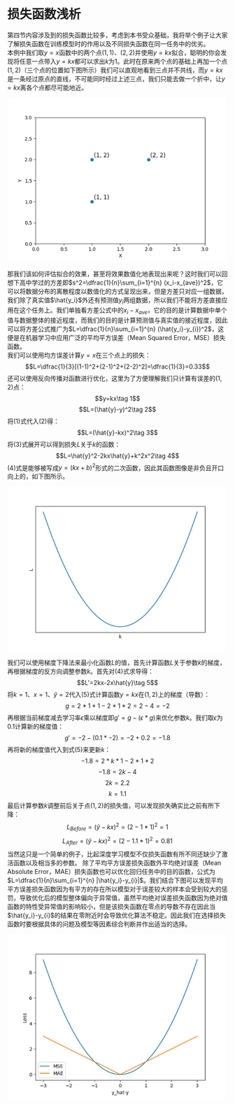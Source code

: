# 损失函数浅析
第四节内容涉及到的损失函数比较多，考虑到本书受众基础，我将举个例子让大家了解损失函数在训练模型时的作用以及不同损失函数在同一任务中的优劣。  
本例中我们取$y=x$函数中的两个点$(1,1)$、$(2,2)$并使用$y=kx$拟合，聪明的你会发现将任意一点带入$y=kx$都可以求出$k$为$1$。此时在原来两个点的基础上再加一个点$(1,2)$（三个点的位置如下图所示）我们可以直观地看到三点并不共线，而$y=kx$是一条经过原点的直线，不可能同时经过上述三点，我们只能去做一个折中，让$y=kx$离各个点都尽可能地近。
<div align="center">
  <img src="./figures/point.png" alt="point" width="500" />
</div>

那我们该如何评估拟合的效果，甚至将效果数值化地表现出来呢？这时我们可以回想下高中学过的方差即$s^2=\dfrac{1}{n}\sum_{i=1}^{n} (x_i-x_{ave})^2$，它可以将数据分布的离散程度以数值化的方式呈现出来，但是方差只对应一组数据，我们除了真实值$\hat{y_i}$外还有预测值$y_{i}$两组数据，所以我们不能将方差直接应用在这个任务上。我们单独看方差公式中的$x_i-x_{ave}$，它的目的是计算数据中单个值与数据整体的接近程度，而我们的目的是计算预测值与真实值的接近程度，因此可以将方差公式推广为$L=\dfrac{1}{n}\sum_{i=1}^{n} (\hat{y_i}-y_{i})^2$，这便是在机器学习中应用广泛的平均平方误差（Mean Squared Error，MSE）损失函数。  
我们可以使用均方误差计算$y=x$在三个点上的损失：
$$L=\dfrac{1}{3}[(1-1)^2+(2-1)^2+(2-2)^2]=\dfrac{1}{3}=0.33$$
还可以使用反向传播对函数进行优化，这里为了方便理解我们只计算有误差的$(1,2)$点：
$$y=kx\tag 1$$
$$L=(\hat{y}-y)^2\tag 2$$
将$(1)$式代入$(2)$得：
$$L=(\hat{y}-kx)^2\tag 3$$
将$(3)$式展开可以得到损失$L$关于$k$的函数：
$$L=\hat{y}^2-2kx\hat{y}+k^2x^2\tag 4$$
$(4)$式是能够被写成$y=(kx+b)^2$形式的二次函数，因此其函数图像是非负且开口向上的，如下图所示。
<div align="center">
  <img src="./figures/L.png" alt="L" width="500" />
</div>

我们可以使用梯度下降法来最小化函数$L$的值，首先计算函数$L$关于参数$k$的梯度，再根据梯度的反方向调整参数$k$。首先对$(4)$式求导得：
$$L'=2kx-2x\hat{y}\tag 5$$
将$k=1$、$x=1$、$\hat{y}=2$代入$(5)$式计算函数$y=kx$在$(1,2)$上的梯度（导数）：
$$g=2*1*1-2*1*2=2-4=-2$$
再根据当前梯度减去学习率$\epsilon$乘以梯度即$g'=g-(\epsilon * g)$来优化参数$k$。我们取$\epsilon$为$0.1$计算新的梯度值：
$$g'=-2-(0.1*-2)=-2+0.2=-1.8$$
再将新的梯度值代入到式$(5)$来更新$k$：
$$-1.8=2*k*1-2*1*2$$
$$-1.8=2k-4$$
$$2k=2.2$$
$$k=1.1$$
最后计算参数$k$调整前后关于点$(1,2)$的损失值，可以发现损失确实比之前有所下降：
$$L_{Before}=(\hat{y}-kx)^2=(2-1*1)^2=1$$
$$L_{After}=(\hat{y}-kx)^2=(2-1.1*1)^2=0.81$$
当然这只是一个简单的例子，比起深度学习模型不仅损失函数有所不同还缺少了激活函数以及相当多的参数。
除了平均平方误差损失函数外平均绝对误差（Mean Absolute Error，MAE）损失函数也可以优化回归任务中的目的函数，公式为$L=\dfrac{1}{n}\sum_{i=1}^{n} |\hat{y_i}-y_{i}|$。我们结合下图可以发现平均平方误差损失函数因为有平方的存在所以模型对于误差较大的样本会受到较大的惩罚，导致优化后的模型整体偏向于异常值，虽然平均绝对误差损失函数因为绝对值函数的特性受异常值的影响较小，但是该损失函数在零点的导数不存在因此当$\hat{y_i}-y_{i}$的结果在零附近时会导致优化算法不稳定。因此我们在选择损失函数时要根据具体的问题及模型等因素综合判断并作出适当的选择。
<div align="center">
  <img src="./figures/Loss.png" alt="Loss" width="500" />
</div>

